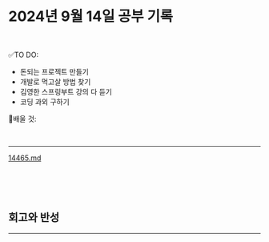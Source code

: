 # 2024년 9월 14일 공부 기록 

<br>

✅TO DO: 

- 돈되는 프로젝트 만들기
- 개발로 먹고살 방법 찾기
- 김영한 스프링부트 강의 다 듣기
- 코딩 과외 구하기


💭배울 것:


<br>

---

[14465.md](..%2F..%2F..%2FAlgorithm%2FSolvedProblem%2F%EB%9E%9C%EB%8D%A4%EB%A7%88%EB%9D%BC%ED%86%A4%2F%EC%BD%94%EC%8A%A4015%2F14465%2F14465.md)



<br><br><br>





## 회고와 반성

---

